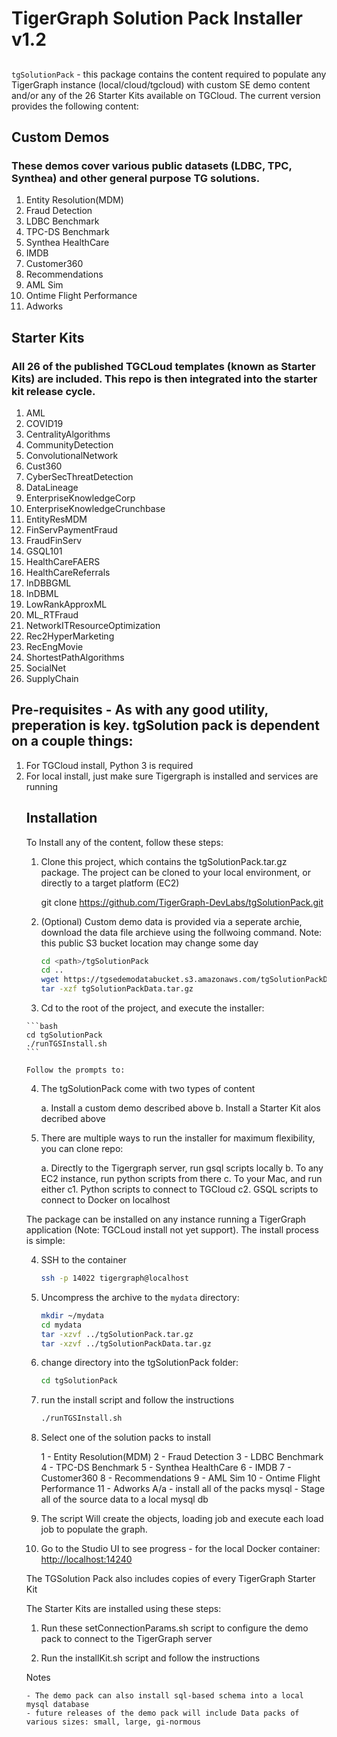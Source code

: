 # TigerGraph Solution Pack Installer v1.2
## 

`tgSolutionPack` - this package contains the content required to populate any TigerGraph instance (local/cloud/tgcloud) with custom SE demo content and/or any of the 26 Starter Kits available on TGCloud. The current version provides the following content:
    
## Custom Demos 
### These demos cover various public datasets (LDBC, TPC, Synthea) and other general purpose TG solutions.

<ol>
<li>Entity Resolution(MDM)</li>
<li>Fraud Detection</li>
<li>LDBC Benchmark</li>
<li>TPC-DS Benchmark</li>
<li>Synthea HealthCare</li>
<li>IMDB</li>
<li>Customer360</li>
<li>Recommendations</li>
<li>AML Sim</li>
<li>Ontime Flight Performance</li>
<li>Adworks</li>
</ol>

## Starter Kits
### All 26 of the published TGCLoud templates (known as Starter Kits) are included. This repo is then integrated into the starter kit release cycle.

<ol>
<li>AML</li>
<li>COVID19</li>
<li>CentralityAlgorithms</li>
<li>CommunityDetection</li>
<li>ConvolutionalNetwork</li>
<li>Cust360</li>
<li>CyberSecThreatDetection</li>
<li>DataLineage</li>
<li>EnterpriseKnowledgeCorp</li>
<li>EnterpriseKnowledgeCrunchbase</li>
<li>EntityResMDM</li>
<li>FinServPaymentFraud</li>
<li>FraudFinServ</li>
<li>GSQL101</li>
<li>HealthCareFAERS</li>
<li>HealthCareReferrals</li>
<li>InDBBGML</li>
<li>InDBML</li>
<li>LowRankApproxML</li>
<li>ML_RTFraud</li>
<li>NetworkITResourceOptimization</li>
<li>Rec2HyperMarketing</li>
<li>RecEngMovie</li>
<li>ShortestPathAlgorithms</li>
<li>SocialNet</li>
<li>SupplyChain
</ol>

## Pre-requisites - As with any good utility, preperation is key. tgSolution pack is dependent on a couple things:

<ol>
<li>For TGCloud install, Python 3 is required</li>
<li>For local install, just make sure Tigergraph is installed and services are running</li>

## Installation

To Install any of the content, follow these steps:

1. Clone this project, which contains the tgSolutionPack.tar.gz package. The project can be cloned to your local environment, or directly to a target platform (EC2)

    git clone https://github.com/TigerGraph-DevLabs/tgSolutionPack.git

2.  (Optional) Custom demo data is provided via a seperate archie, download the data file archieve using the follwoing command. Note: this public S3 bucket location may change some day

    ```bash
    cd <path>/tgSolutionPack
    cd ..
    wget https://tgsedemodatabucket.s3.amazonaws.com/tgSolutionPackData.tar.gz
    tar -xzf tgSolutionPackData.tar.gz
    ```

3.    Cd to the root of the project, and execute the installer:

    ```bash
    cd tgSolutionPack
    ./runTGSInstall.sh
    ```

    Follow the prompts to:

4. The tgSolutionPack come with two types of content

    a. Install a custom demo described above
    b. Install a Starter Kit alos decribed above

4. There are multiple ways to run the installer for maximum flexibility, you can clone repo:

    a. Directly to the Tigergraph server, run gsql scripts locally
    b. To any EC2 instance, run python scripts from there
    c. To your Mac, and run either
        c1. Python scripts to connect to TGCloud
        c2. GSQL scripts to connect to Docker on localhost 



The package can be installed on any instance running a TigerGraph application (Note: TGCLoud install not yet support). 
The install process is simple:

4.  SSH to the container

    ```bash
    ssh -p 14022 tigergraph@localhost
    ```

5.  Uncompress the archive to the `mydata` directory:

    ```bash
    mkdir ~/mydata
    cd mydata
    tar -xzvf ../tgSolutionPack.tar.gz
    tar -xzvf ../tgSolutionPackData.tar.gz
    ```

6.  change directory into the tgSolutionPack folder:

    ```bash
    cd tgSolutionPack
    ```

7.  run the install script and follow the instructions

    ```bash
    ./runTGSInstall.sh
    ```

8.  Select one of the solution packs to install

    1 - Entity Resolution(MDM)
    2 - Fraud Detection
    3 - LDBC Benchmark
    4 - TPC-DS Benchmark
    5 - Synthea HealthCare
    6 - IMDB
    7 - Customer360
    8 - Recommendations
    9 - AML Sim
    10 - Ontime Flight Performance
    11 - Adworks
    A/a - install all of the packs
    mysql - Stage all of the source data to a local mysql db

9.  The script Will create the objects, loading job and execute each load job to populate the graph.

10.  Go to the Studio UI to see progress
    -   for the local Docker container: <http://localhost:14240>

The TGSolution Pack also includes copies of every TigerGraph Starter Kit


The Starter Kits are installed using these steps:

1. Run these setConnectionParams.sh script to configure the demo pack to connect to the TigerGraph server

2. Run the installKit.sh script and follow the instructions

Notes

    - The demo pack can also install sql-based schema into a local mysql database
    - future releases of the demo pack will include Data packs of various sizes: small, large, gi-normous

